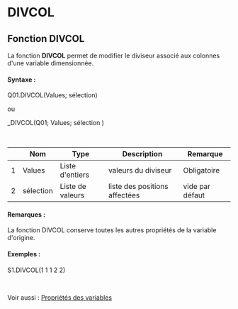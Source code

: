 # DIVCOL

## Fonction DIVCOL

La fonction **DIVCOL** permet de modifier le diviseur associé aux colonnes d'une variable dimensionnée.

#### Syntaxe :&nbsp;

Q01.DIVCOL(Values; sélection)

ou

\_DIVCOL(Q01; Values; sélection )

&nbsp;

| &nbsp; | **Nom** |**Type**|**Description**|**Remarque** |
| --- | --- | --- | --- | --- |
| &#49; | Values | Liste d'entiers | valeurs du diviseur | Obligatoire |
| &#50; | sélection | Liste de valeurs | liste des positions affectées | vide par défaut |


#### Remarques :

La fonction DIVCOL conserve toutes les autres propriétés de la variable d'origine.

#### Exemples :

S1.DIVCOL(1 1 1 2 2)

&nbsp;

Voir aussi : [Propriétés des variables](<Modifierlesproprietesdesvariable.md>)